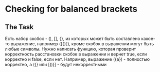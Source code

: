 # Checking for balanced brackets
## The Task
Есть набор скобок - (), [], {}, из которых может быть составлено какое-то выражение, например ([{}]), кроме скобок в выражении могут быть любые символы. Нужно написать функцию, которая проверит корректность расстановки скобок в выражении и  вернет true, если корректно и false, если нет. Например, выражение ({а}) - полностью корректно, а ({} или [()}] - будут некорректными
